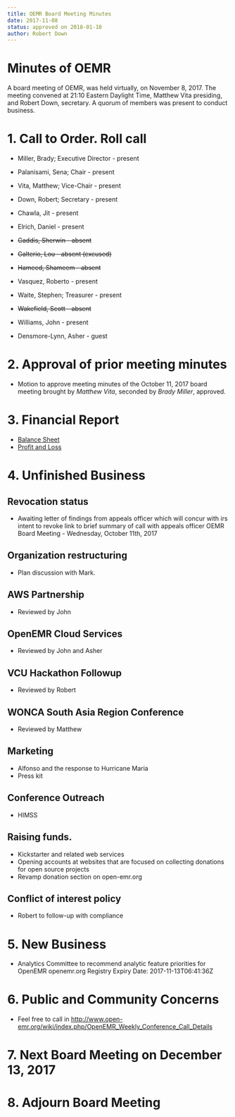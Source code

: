 ```yaml
---
title: OEMR Board Meeting Minutes
date: 2017-11-08
status: approved on 2018-01-10
author: Robert Down
---
```


# Minutes of OEMR

A board meeting of OEMR, was held virtually, on November 8, 2017. The meeting
convened at 21:10 Eastern Daylight Time, Matthew Vita presiding, and Robert
Down, secretary. A quorum of members was present to conduct business.

# 1. Call to Order. Roll call

* Miller, Brady; Executive Director - present
* Palanisami, Sena; Chair - present
* Vita, Matthew; Vice-Chair - present
* Down, Robert; Secretary - present
* Chawla, Jit - present
* Elrich, Daniel - present
* ~~Gaddis, Sherwin - absent~~
* ~~Galterio, Lou - absent (excused)~~
* ~~Hameed, Shameem - absent~~
* Vasquez, Roberto - present
* Waite, Stephen; Treasurer - present
* ~~Wakefield, Scott - absent~~
* Williams, John - present

* Densmore-Lynn, Asher - guest

# 2. Approval of prior meeting minutes

* Motion to approve meeting minutes of the October 11, 2017 board meeting
  brought by *Matthew Vita*, seconded by *Brady Miller*, approved.

# 3. Financial Report

* [Balance Sheet](https://discourse-uploads-openemr.s3.amazonaws.com/original/2X/b/b7d4d24b61949752ccf123414cae17902e7bf07d.pdf)
* [Profit and Loss](https://discourse-uploads-openemr.s3.amazonaws.com/original/2X/5/55549dfeb099e4c1587155b287bb0a6b5edf67b1.pdf)

# 4. Unfinished Business

## Revocation status

* Awaiting letter of findings from appeals officer which will concur with irs
  intent to revoke link to brief summary of call with appeals officer OEMR Board
  Meeting - Wednesday, October 11th, 2017

## Organization restructuring

* Plan discussion with Mark.

## AWS Partnership

* Reviewed by John

## OpenEMR Cloud Services

* Reviewed by John and Asher

## VCU Hackathon Followup

* Reviewed by Robert

## WONCA South Asia Region Conference

* Reviewed by Matthew

## Marketing

* Alfonso and the response to Hurricane Maria
* Press kit

## Conference Outreach

* HIMSS

## Raising funds.

* Kickstarter and related web services
* Opening accounts at websites that are focused on collecting donations for open
  source projects
* Revamp donation section on open-emr.org

## Conflict of interest policy

* Robert to follow-up with compliance

# 5. New Business

* Analytics Committee to recommend analytic feature priorities for OpenEMR
  openemr.org Registry Expiry Date: 2017-11-13T06:41:36Z

# 6. Public and Community Concerns

* Feel free to call in http://www.open-emr.org/wiki/index.php/OpenEMR_Weekly_Conference_Call_Details

# 7. Next Board Meeting on December 13, 2017

# 8. Adjourn Board Meeting
      
